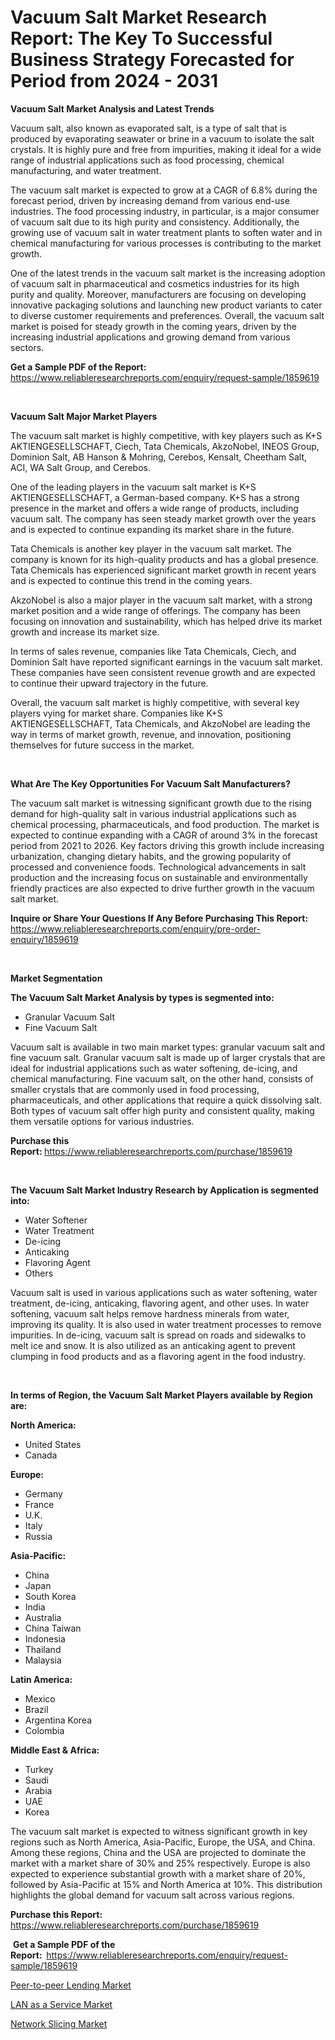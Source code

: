 <p><h1>Vacuum Salt Market Research Report: The Key To Successful Business Strategy Forecasted for Period from 2024 - 2031</h1></p><p><strong>Vacuum Salt Market Analysis and Latest Trends</strong></p>
<p><p>Vacuum salt, also known as evaporated salt, is a type of salt that is produced by evaporating seawater or brine in a vacuum to isolate the salt crystals. It is highly pure and free from impurities, making it ideal for a wide range of industrial applications such as food processing, chemical manufacturing, and water treatment.</p><p>The vacuum salt market is expected to grow at a CAGR of 6.8% during the forecast period, driven by increasing demand from various end-use industries. The food processing industry, in particular, is a major consumer of vacuum salt due to its high purity and consistency. Additionally, the growing use of vacuum salt in water treatment plants to soften water and in chemical manufacturing for various processes is contributing to the market growth.</p><p>One of the latest trends in the vacuum salt market is the increasing adoption of vacuum salt in pharmaceutical and cosmetics industries for its high purity and quality. Moreover, manufacturers are focusing on developing innovative packaging solutions and launching new product variants to cater to diverse customer requirements and preferences. Overall, the vacuum salt market is poised for steady growth in the coming years, driven by the increasing industrial applications and growing demand from various sectors.</p></p>
<p><strong>Get a Sample PDF of the Report:&nbsp;</strong> <a href="https://www.reliableresearchreports.com/enquiry/request-sample/1859619">https://www.reliableresearchreports.com/enquiry/request-sample/1859619</a></p>
<p>&nbsp;</p>
<p><strong>Vacuum Salt Major Market Players</strong></p>
<p><p>The vacuum salt market is highly competitive, with key players such as K+S AKTIENGESELLSCHAFT, Ciech, Tata Chemicals, AkzoNobel, INEOS Group, Dominion Salt, AB Hanson & Mohring, Cerebos, Kensalt, Cheetham Salt, ACI, WA Salt Group, and Cerebos.</p><p>One of the leading players in the vacuum salt market is K+S AKTIENGESELLSCHAFT, a German-based company. K+S has a strong presence in the market and offers a wide range of products, including vacuum salt. The company has seen steady market growth over the years and is expected to continue expanding its market share in the future.</p><p>Tata Chemicals is another key player in the vacuum salt market. The company is known for its high-quality products and has a global presence. Tata Chemicals has experienced significant market growth in recent years and is expected to continue this trend in the coming years.</p><p>AkzoNobel is also a major player in the vacuum salt market, with a strong market position and a wide range of offerings. The company has been focusing on innovation and sustainability, which has helped drive its market growth and increase its market size.</p><p>In terms of sales revenue, companies like Tata Chemicals, Ciech, and Dominion Salt have reported significant earnings in the vacuum salt market. These companies have seen consistent revenue growth and are expected to continue their upward trajectory in the future.</p><p>Overall, the vacuum salt market is highly competitive, with several key players vying for market share. Companies like K+S AKTIENGESELLSCHAFT, Tata Chemicals, and AkzoNobel are leading the way in terms of market growth, revenue, and innovation, positioning themselves for future success in the market.</p></p>
<p>&nbsp;</p>
<p><strong>What Are The Key Opportunities For Vacuum Salt Manufacturers?</strong></p>
<p><p>The vacuum salt market is witnessing significant growth due to the rising demand for high-quality salt in various industrial applications such as chemical processing, pharmaceuticals, and food production. The market is expected to continue expanding with a CAGR of around 3% in the forecast period from 2021 to 2026. Key factors driving this growth include increasing urbanization, changing dietary habits, and the growing popularity of processed and convenience foods. Technological advancements in salt production and the increasing focus on sustainable and environmentally friendly practices are also expected to drive further growth in the vacuum salt market.</p></p>
<p><strong>Inquire or Share Your Questions If Any Before Purchasing This Report:</strong> <a href="https://www.reliableresearchreports.com/enquiry/pre-order-enquiry/1859619">https://www.reliableresearchreports.com/enquiry/pre-order-enquiry/1859619</a></p>
<p>&nbsp;</p>
<p><strong>Market Segmentation</strong></p>
<p><strong>The Vacuum Salt Market Analysis by types is segmented into:</strong></p>
<p><ul><li>Granular Vacuum Salt</li><li>Fine Vacuum Salt</li></ul></p>
<p><p>Vacuum salt is available in two main market types: granular vacuum salt and fine vacuum salt. Granular vacuum salt is made up of larger crystals that are ideal for industrial applications such as water softening, de-icing, and chemical manufacturing. Fine vacuum salt, on the other hand, consists of smaller crystals that are commonly used in food processing, pharmaceuticals, and other applications that require a quick dissolving salt. Both types of vacuum salt offer high purity and consistent quality, making them versatile options for various industries.</p></p>
<p><strong>Purchase this Report:&nbsp;</strong><a href="https://www.reliableresearchreports.com/purchase/1859619">https://www.reliableresearchreports.com/purchase/1859619</a></p>
<p>&nbsp;</p>
<p><strong>The Vacuum Salt Market Industry Research by Application is segmented into:</strong></p>
<p><ul><li>Water Softener</li><li>Water Treatment</li><li>De-icing</li><li>Anticaking</li><li>Flavoring Agent</li><li>Others</li></ul></p>
<p><p>Vacuum salt is used in various applications such as water softening, water treatment, de-icing, anticaking, flavoring agent, and other uses. In water softening, vacuum salt helps remove hardness minerals from water, improving its quality. It is also used in water treatment processes to remove impurities. In de-icing, vacuum salt is spread on roads and sidewalks to melt ice and snow. It is also utilized as an anticaking agent to prevent clumping in food products and as a flavoring agent in the food industry.</p></p>
<p>&nbsp;</p>
<p><strong>In terms of Region, the Vacuum Salt Market Players available by Region are:</strong></p>
<p>
    <p> <strong> North America: </strong>
        <ul>
            <li>United States</li>
            <li>Canada</li>
        </ul>
        </p> 
    <p> <strong> Europe: </strong>
        <ul>
            <li>Germany</li>
            <li>France</li>
            <li>U.K.</li>
            <li>Italy</li>
            <li>Russia</li>
        </ul>
        </p> 
    <p> <strong> Asia-Pacific: </strong>
        <ul>
            <li>China</li>
            <li>Japan</li>
            <li>South Korea</li>
            <li>India</li>
            <li>Australia</li>
            <li>China Taiwan</li>
            <li>Indonesia</li>
            <li>Thailand</li>
            <li>Malaysia</li>
        </ul>
        </p> 
    <p> <strong> Latin America: </strong>
        <ul>
            <li>Mexico</li>
            <li>Brazil</li>
            <li>Argentina Korea</li>
            <li>Colombia</li>
        </ul>
        </p> 
    <p> <strong> Middle East & Africa: </strong>
        <ul>
            <li>Turkey</li>
            <li>Saudi</li>
            <li>Arabia</li>
            <li>UAE</li>
            <li>Korea</li>
        </ul>
    </p>
    </p>
<p><p>The vacuum salt market is expected to witness significant growth in key regions such as North America, Asia-Pacific, Europe, the USA, and China. Among these regions, China and the USA are projected to dominate the market with a market share of 30% and 25% respectively. Europe is also expected to experience substantial growth with a market share of 20%, followed by Asia-Pacific at 15% and North America at 10%. This distribution highlights the global demand for vacuum salt across various regions.</p></p>
<p><strong>Purchase this Report: </strong><a href="https://www.reliableresearchreports.com/purchase/1859619">https://www.reliableresearchreports.com/purchase/1859619</a></p>
<p>&nbsp;<strong>Get a Sample PDF of the Report:&nbsp;&nbsp;</strong><a href="https://www.reliableresearchreports.com/enquiry/request-sample/1859619">https://www.reliableresearchreports.com/enquiry/request-sample/1859619</a></p>
<p><strong></strong></p>
<p><p><a href="https://www.linkedin.com/pulse/global-peer-to-peer-lending-market-size-trends-insights-projections-pqp8f?trackingId=ZFqkRSx5r2nlvlvdnZDyNw%3D%3D">Peer-to-peer Lending Market</a></p><p><a href="https://www.linkedin.com/pulse/lan-service-market-research-report-provides-critical-7ccre?trackingId=Zwx4cVY6yXizWrvJvZvLwg%3D%3D">LAN as a Service Market</a></p><p><a href="https://www.linkedin.com/pulse/global-network-slicing-market-types-applications-major-ohvae?trackingId=TD%2FDeFUinW9DPb%2Be2%2F2MZg%3D%3D">Network Slicing Market</a></p></p>